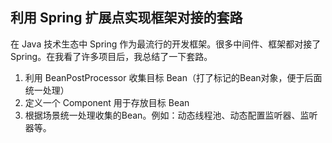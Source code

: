 ## 利用 Spring 扩展点实现框架对接的套路

在 Java 技术生态中 Spring 作为最流行的开发框架。很多中间件、框架都对接了 Spring。在我看了许多项目后，我总结了一下套路。

1. 利用 BeanPostProcessor 收集目标 Bean（打了标记的Bean对象，便于后面统一处理）
2. 定义一个 Component  用于存放目标 Bean
3. 根据场景统一处理收集的Bean。例如：动态线程池、动态配置监听器、监听器等。

